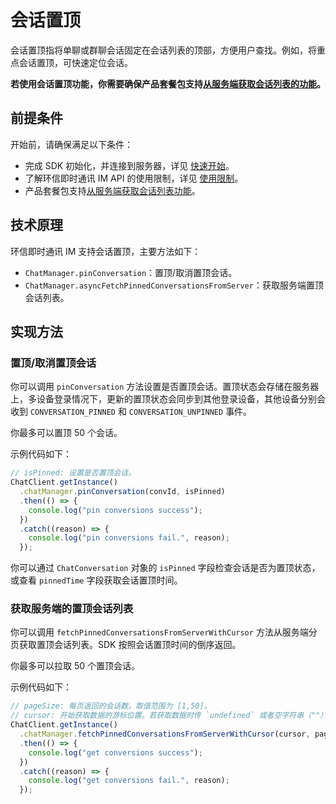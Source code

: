 # 会话置顶

<Toc />

会话置顶指将单聊或群聊会话固定在会话列表的顶部，方便用户查找。例如，将重点会话置顶，可快速定位会话。

**若使用会话置顶功能，你需要确保产品套餐包支持[从服务端获取会话列表的功能](conversation_list.html#从服务器分页获取会话列表)。**

## 前提条件

开始前，请确保满足以下条件：

- 完成 SDK 初始化，并连接到服务器，详见 [快速开始](quickstart.html)。
- 了解环信即时通讯 IM API 的使用限制，详见 [使用限制](/product/limitation.html)。
- 产品套餐包支持[从服务端获取会话列表功能](conversation_list#从服务器分页获取会话列表)。

## 技术原理

环信即时通讯 IM 支持会话置顶，主要方法如下：

- `ChatManager.pinConversation`：置顶/取消置顶会话。
- `ChatManager.asyncFetchPinnedConversationsFromServer`：获取服务端置顶会话列表。

## 实现方法

### 置顶/取消置顶会话

你可以调用 `pinConversation` 方法设置是否置顶会话。置顶状态会存储在服务器上，多设备登录情况下，更新的置顶状态会同步到其他登录设备，其他设备分别会收到 `CONVERSATION_PINNED` 和 `CONVERSATION_UNPINNED` 事件。

你最多可以置顶 50 个会话。

示例代码如下： 

```typescript
// isPinned: 设置是否置顶会话。
ChatClient.getInstance()
  .chatManager.pinConversation(convId, isPinned)
  .then(() => {
    console.log("pin conversions success");
  })
  .catch((reason) => {
    console.log("pin conversions fail.", reason);
  });
```

你可以通过 `ChatConversation` 对象的 `isPinned` 字段检查会话是否为置顶状态，或查看 `pinnedTime` 字段获取会话置顶时间。

### 获取服务端的置顶会话列表

你可以调用 `fetchPinnedConversationsFromServerWithCursor` 方法从服务端分页获取置顶会话列表。SDK 按照会话置顶时间的倒序返回。 

你最多可以拉取 50 个置顶会话。

示例代码如下： 

```typescript
// pageSize: 每页返回的会话数。取值范围为 [1,50]。
// cursor: 开始获取数据的游标位置。若获取数据时传 `undefined` 或者空字符串（""），SDK 从最新置顶的会话开始查询。
ChatClient.getInstance()
  .chatManager.fetchPinnedConversationsFromServerWithCursor(cursor, pageSize)
  .then(() => {
    console.log("get conversions success");
  })
  .catch((reason) => {
    console.log("get conversions fail.", reason);
  });
```